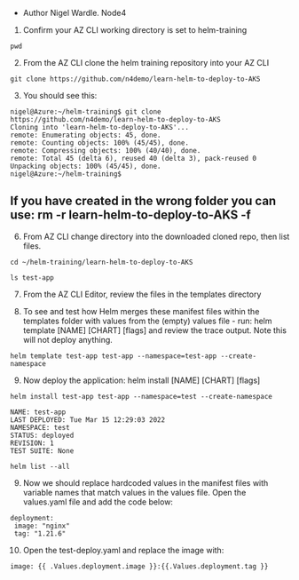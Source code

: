 - Author Nigel Wardle. Node4

1. Confirm your AZ CLI working directory is set to helm-training 
```
pwd
```

2. From the AZ CLI clone the helm training repository into your AZ CLI

```
git clone https://github.com/n4demo/learn-helm-to-deploy-to-AKS
```

3. You should see this:

```
nigel@Azure:~/helm-training$ git clone https://github.com/n4demo/learn-helm-to-deploy-to-AKS
Cloning into 'learn-helm-to-deploy-to-AKS'...
remote: Enumerating objects: 45, done.
remote: Counting objects: 100% (45/45), done.
remote: Compressing objects: 100% (40/40), done.
remote: Total 45 (delta 6), reused 40 (delta 3), pack-reused 0
Unpacking objects: 100% (45/45), done.
nigel@Azure:~/helm-training$ 
```

## If you have created in the wrong folder you can use: rm -r learn-helm-to-deploy-to-AKS -f

6. From AZ CLI change directory into the downloaded cloned repo, then list files.

```
cd ~/helm-training/learn-helm-to-deploy-to-AKS

ls test-app
```

7. From the AZ CLI Editor, review the files in the templates directory

8. To see and test how Helm merges these manifest files within the templates folder with values from the (empty) values file - run: helm template [NAME] [CHART] [flags] and review the trace output. Note this will not deploy anything.

```
helm template test-app test-app --namespace=test-app --create-namespace
```

9. Now deploy the application: helm install [NAME] [CHART] [flags]

```
helm install test-app test-app --namespace=test --create-namespace
```

```
NAME: test-app
LAST DEPLOYED: Tue Mar 15 12:29:03 2022
NAMESPACE: test
STATUS: deployed
REVISION: 1
TEST SUITE: None
```

```
helm list --all
```

9. Now we should replace hardcoded values in the manifest files with variable names that match values in the values file. Open the values.yaml file and add the code below:

```
deployment:
 image: "nginx"
 tag: "1.21.6"
```

10. Open the test-deploy.yaml and replace the image with:

```
image: {{ .Values.deployment.image }}:{{.Values.deployment.tag }}
```

